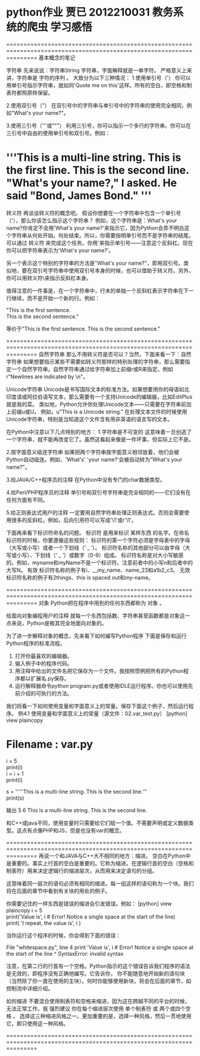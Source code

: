 python作业
贾已 2012210031
教务系统的爬虫 学习感悟
=====================================================================================================================


=====================================================================================================================
基本概念的笔记


字符串
先来说说：字符串String
字符串，字面解释就是一串字符。
严格意义上来讲，字符串是 字符的序列 。
大致分为以下三种情况：
1.使用单引号（'） 
你可以用单引号指示字符串，就如同'Quote me on this'这样。所有的空白，即空格和制表符都照原样保留。

2.使用双引号（"） 
在双引号中的字符串与单引号中的字符串的使用完全相同，例如"What's your name?"。

3.使用三引号（'''或"""） 
利用三引号，你可以指示一个多行的字符串。你可以在三引号中自由的使用单引号和双引号。例如：

'''This is a multi-line string. This is the first line.
This is the second line.
"What's your name?," I asked.
He said "Bond, James Bond."
'''
=====================================================================================================================
转义符
再谈谈转义符的概念吧。
假设你想要在一个字符串中包含一个单引号（'），那么你该怎么指示这个字符串？
例如，这个字符串是：What's your name?你肯定不会用'What's your name?'来指示它，因为Python会弄不明白这个字符串从何处开始，何处结束。所以，你需要指明单引号而不是字符串的结尾。可以通过 转义符 来完成这个任务。你用\'来指示单引号——注意这个反斜杠。现在你可以把字符串表示为'What\'s your name?'。

另一个表示这个特别的字符串的方法是"What's your name?"，即用双引号。类似地，要在双引号字符串中使用双引号本身的时候，也可以借助于转义符。另外，你可以用转义符\\来指示反斜杠本身。

值得注意的一件事是，在一个字符串中，行末的单独一个反斜杠表示字符串在下一行继续，而不是开始一个新的行。例如：

"This is the first sentence.\
This is the second sentence." 

等价于"This is the first sentence. This is the second sentence."

=====================================================================================================================
自然字符串
那么不用转义符是否可以？当然，下面来看一下：自然字符串
如果想要指示某些不需要如转义符那样的特别处理的字符串，那么需要指定一个自然字符串。自然字符串通过给字符串加上前缀r或R来指定。例如r"Newlines are indicated by \n"。

Unicode字符串 
Unicode是书写国际文本的标准方法。如果想要用你的母语如北印度语或阿拉伯语写文本，那么需要有一个支持Unicode的编辑器，比如EditPlus就是我的菜。
类似地，Python允许你处理Unicode文本——只需要在字符串前加上前缀u或U。
例如，u"This is a Unicode string."
在处理文本文件的时候使用Unicode字符串，特别是当知道这个文件含有用非英语的语言写的文本。

在Python中注意以下几点特别的地方：
1.字符串是不可变的 
这意味着一旦创造了一个字符串，就不能再改变它了。虽然这看起来像是一件坏事，但实际上它不是。

2.按字面意义级连字符串 
如果把两个字符串按字面意义相邻放着，他们会被Python自动级连。例如，'What\'s' 'your name?'会被自动转为"What's your name?"。

3.给JAVA/C++程序员的注释
在Python中没有专门的char数据类型。 

4.给Perl/PHP程序员的注释
单引号和双引号字符串是完全相同的——它们没有在任何方面有不同。 

5.给正则表达式用户的注释
一定要用自然字符串处理正则表达式。否则会需要使用很多的反斜杠。例如，后向引用符可以写成'\\1'或r'\1'。

下面再来看下标识符命名的问题。
标识符 是用来标识 某样东西 的名字。在命名标识符的时候，你要遵循这些规则：
标识符的第一个字符必须是字母表中的字母（大写或小写）或者一个下划线（‘ _ ’）。
标识符名称的其他部分可以由字母（大写或小写）、下划线（‘ _ ’）或数字（0-9）组成。
标识符名称是对大小写敏感的。例如，myname和myName不是一个标识符。注意前者中的小写n和后者中的大写N。
有效 标识符名称的例子有i、__my_name、name_23和a1b2_c3。
无效 标识符名称的例子有2things、this is spaced out和my-name。


=====================================================================================================================
对象
Python把在程序中用到的任何东西都称为 对象 。

给面向对象编程用户的注释
就每一个东西包括数、字符串甚至函数都是对象这一点来说，Python是极其完全地面向对象的。 

为了进一步解释对象的概念，先来看下如何编写Python程序
下面是保存和运行Python程序的标准流程。
   1. 打开你最喜欢的编辑器。
   2. 输入例子中的程序代码。
   3. 用注释中给出的文件名把它保存为一个文件。我按照惯例把所有的Python程序都以扩展名.py保存。
   4. 运行解释器命令python program.py或者使用IDLE运行程序。你也可以使用先前介绍的可执行的方法。

我们将看一下如何使用变量和字面意义上的常量。保存下面这个例子，然后运行程序。
例4.1 使用变量和字面意义上的常量（源文件：02.var_test.py）
[python] view plaincopy
# Filename : var.py  
i = 5  
print(i)  
i = i + 1  
print(i)  
  
s = '''''This is a multi-line string. 
This is the second line.'''  
print(s)   

输出
5
6
This is a multi-line string.
This is the second line. 

和C++或java不同，使用变量时只需要给它们赋一个值。不需要声明或定义数据类型。这点有点像PHP和JS，但是也没有var的概念。


=====================================================================================================================
再说一个和JAVA与C++大不相同的地方：缩进。
空白在Python中是重要的。事实上行首的空白是重要的。它称为缩进。在逻辑行首的空白（空格和制表符）用来决定逻辑行的缩进层次，从而用来决定语句的分组。

这意味着同一层次的语句必须有相同的缩进。每一组这样的语句称为一个块。我们将在后面的章节中看到有关块的用处的例子。

你需要记住的一样东西是错误的缩进会引发错误。例如：
[python] view plaincopy
i = 5  
 print('Value is', i # Error! Notice a single space at the start of the line)  
print( 'I repeat, the value is', i )  

当你运行这个程序的时候，你会得到下面的错误：

  File "whitespace.py", line 4
    print 'Value is', i # Error! Notice a single space at the start of the line
    ^
SyntaxError: invalid syntax 

注意，在第二行的行首有一个空格。Python指示的这个错误告诉我们程序的语法是无效的，即程序没有正确地编写。它告诉你， 你不能随意地开始新的语句块 （当然除了你一直在使用的主块）。何时你能够使用新块，将会在后面的章节，如控制流中详细介绍。

如何缩进
不要混合使用制表符和空格来缩进，因为这在跨越不同的平台的时候，无法正常工作。我 强烈建议 你在每个缩进层次使用 单个制表符 或 两个或四个空格 。
选择这三种缩进风格之一。更加重要的是，选择一种风格，然后一贯地使用它，即只使用这一种风格。 

=====================================================================================================================

